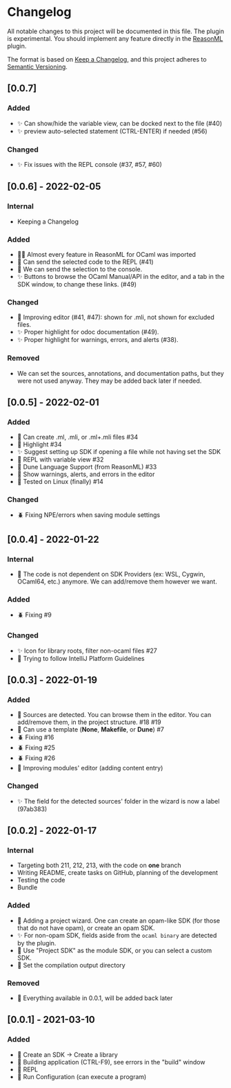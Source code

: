 # Changelog

All notable changes to this project will be documented in this file.
The plugin is experimental. You should implement any feature directly in the [ReasonML](https://github.com/giraud/reasonml-idea-plugin) plugin.

The format is based on [Keep a Changelog](https://keepachangelog.com/en/1.0.0/),
and this project adheres to [Semantic Versioning](https://semver.org/spec/v2.0.0.html).

## [0.0.7]
### Added
- ✨ Can show/hide the variable view, can be docked next to the file (#40)
- ✨ preview auto-selected statement (CTRL-ENTER) if needed (#56)

### Changed
- ✨ Fix issues with the REPL console (#37, #57, #60)

## [0.0.6] - 2022-02-05
### Internal
- Keeping a Changelog

### Added
- 🚀🚀 Almost every feature in ReasonML for OCaml was imported
- 🚀 Can send the selected code to the REPL (#41)
- 🚀 We can send the selection to the console.
- ✨ Buttons to browse the OCaml Manual/API in the editor, and a tab in the SDK window, to change these links. (#49)

### Changed
- 🚀 Improving editor (#41, #47): shown for .mli, not shown for excluded files.
- ✨ Proper highlight for odoc documentation (#49).
- ✨ Proper highlight for warnings, errors, and alerts (#38).

### Removed
- We can set the sources, annotations, and documentation paths, but they were not used anyway. They may be added back later if needed.

## [0.0.5] - 2022-02-01
### Added
- 🚀 Can create .ml, .mli, or .ml+.mli files #34
- 🚀 Highlight #34
- ✨ Suggest setting up SDK if opening a file while not having set the SDK
- 🚀 REPL with variable view #32
- 🚀 Dune Language Support (from ReasonML) #33
- 🚀 Show warnings, alerts, and errors in the editor
- 🚀 Tested on Linux (finally) #14

### Changed
- 🪲 Fixing NPE/errors when saving module settings

## [0.0.4] - 2022-01-22
### Internal
- 🚀 The code is not dependent on SDK Providers (ex: WSL, Cygwin, OCaml64, etc.) anymore. We can add/remove them however we want.

### Added
- 🪲 Fixing #9

### Changed
- ✨ Icon for library roots, filter non-ocaml files #27
- 🚀 Trying to follow IntelliJ Platform Guidelines

## [0.0.3] - 2022-01-19
### Added
- 🚀 Sources are detected. You can browse them in the editor. You can add/remove them, in the project structure. #18 #19
- 🚀 Can use a template (**None**, **Makefile**, or **Dune**) #7
- 🪲 Fixing #16
- 🪲 Fixing #25
- 🪲 Fixing #26
- 🚀 Improving modules' editor (adding content entry)

### Changed
- ✨ The field for the detected sources' folder in the wizard is now a label (97ab383)

## [0.0.2] - 2022-01-17
### Internal
- Targeting both 211, 212, 213, with the code on **one** branch
- Writing README, create tasks on GitHub, planning of the development
- Testing the code
- Bundle

### Added
- 🚀 Adding a project wizard. One can create an opam-like SDK (for those that do not have opam), or create an opam SDK. 
- ✨ For non-opam SDK, fields aside from the `ocaml binary` are detected by the plugin.
- 🚀 Use "Project SDK" as the module SDK, or you can select a custom SDK.
- 🚀 Set the compilation output directory

### Removed
- 📘 Everything available in 0.0.1, will be added back later

## [0.0.1] - 2021-03-10
### Added
- 📘 Create an SDK -> Create a library
- 📘 Building application (CTRL-F9), see errors in the "build" window
- 📘 REPL
- 📘 Run Configuration (can execute a program)
